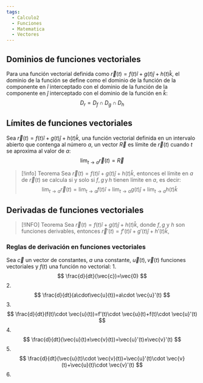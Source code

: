 ```yaml
---
tags:
  - Calculo2
  - Funciones
  - Matematica
  - Vectores
---
```


## Dominios de funciones vectoriales

Para una función vectorial definida como $\vec{r}(t)=f(t)î+g(t)\hat{j}+h(t)\hat{k}$, el dominio de la función se define como el dominio de la función de la componente en $î$ interceptado con el dominio de la función de la componente en $\hat{j}$ interceptado con el dominio de la función en $\hat{k}$:
$$
D_{r}=D_{f}\cap D_{g}\cap D_{h}
$$
## Límites de funciones vectoriales

Sea $\vec{r}(t)=f(t)î+g(t)\hat{j}+h(t)\hat{k}$, una función vectorial definida en un intervalo abierto que contenga al número $a$, un vector $\vec{R}$ es límite de $\vec{r}(t)$ cuando $t$ se aproxima al valor de $a$:
$$
\lim_{ t \to a } \vec{r}(t)=\vec{R}
$$

> [!info] Teorema
> Sea $\vec{r}(t)=f(t)î+g(t)\hat{j}+h(t)\hat{k}$, entonces el límite en $a$ de $\vec{r}(t)$ se calcula si y solo si $f,\,g\,\text{y}\,h$ tienen límite en $a$, es decir:
> $$
\lim_{ t \to a } \vec{r}(t)=\lim_{ t \to a }f(t)î+\lim_{ t \to a } g(t)\hat{j}+\lim_{ t \to a } h(t)\hat{k}
>$$ 

## Derivadas de funciones vectoriales


> [!INFO] Teorema
> Sea $\vec{r}(t)=f(t)î+g(t)\hat{j}+h(t)\hat{k}$, donde $f,\,g \text{ y }h$ son funciones derivables, entonces $\vec{r}'(t)=f'(t)î+g'(t)\hat{j}+h'(t)\hat{k}$,

### Reglas de derivación en funciones vectoriales

Sea $\vec{c}$ un vector de constantes, $a$ una constante, $\vec{u}(t),\,\vec{v}(t)$ funciones vectoriales y $f(t)$ una función no vectorial:
1. 
$$
\frac{d}{dt}(\vec{c})=\vec{0}
$$
2. $$
\frac{d}{dt}(a\cdot\vec{u}(t))=a\cdot \vec{u}'(t)
$$
3. $$
\frac{d}{dt}(f(t)\cdot \vec{u}(t))=f'(t)\cdot \vec{u}(t)+f(t)\cdot \vec{u}'(t)
$$
4. $$
\frac{d}{dt}(\vec{u}(t)±\vec{v}(t))=\vec{u}'(t)±\vec{v}'(t)
$$
5. $$
\frac{d}{dt}(\vec{u}(t)\cdot \vec{v}(t))=\vec{u}'(t)\cdot \vec{v}(t)+\vec{u}(t)\cdot \vec{v}'(t)
$$
6. $$
$$